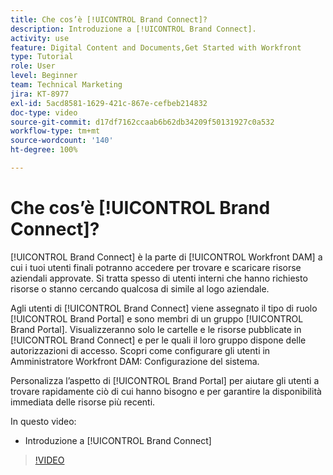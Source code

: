 ```yaml
---
title: Che cos’è [!UICONTROL Brand Connect]?
description: Introduzione a [!UICONTROL Brand Connect].
activity: use
feature: Digital Content and Documents,Get Started with Workfront
type: Tutorial
role: User
level: Beginner
team: Technical Marketing
jira: KT-8977
exl-id: 5acd8581-1629-421c-867e-cefbeb214832
doc-type: video
source-git-commit: d17df7162ccaab6b62db34209f50131927c0a532
workflow-type: tm+mt
source-wordcount: '140'
ht-degree: 100%

---
```


# Che cos’è [!UICONTROL Brand Connect]?

[!UICONTROL Brand Connect] è la parte di [!UICONTROL Workfront DAM] a cui i tuoi utenti finali potranno accedere per trovare e scaricare risorse aziendali approvate. Si tratta spesso di utenti interni che hanno richiesto risorse o stanno cercando qualcosa di simile al logo aziendale.

Agli utenti di [!UICONTROL Brand Connect] viene assegnato il tipo di ruolo [!UICONTROL Brand Portal] e sono membri di un gruppo [!UICONTROL Brand Portal]. Visualizzeranno solo le cartelle e le risorse pubblicate in [!UICONTROL Brand Connect] e per le quali il loro gruppo dispone delle autorizzazioni di accesso. Scopri come configurare gli utenti in Amministratore Workfront DAM: Configurazione del sistema.

<!-- Need the cross-reference link to other LP, mentioned above -->

Personalizza l’aspetto di [!UICONTROL Brand Portal] per aiutare gli utenti a trovare rapidamente ciò di cui hanno bisogno e per garantire la disponibilità immediata delle risorse più recenti.

In questo video:

* Introduzione a [!UICONTROL Brand Connect]

>[!VIDEO](https://video.tv.adobe.com/v/335240/?quality=12&learn=on&enablevpops)

<!-- Learn more graphic and link to article, below
* Workfront DAM within Workfront
 -->
